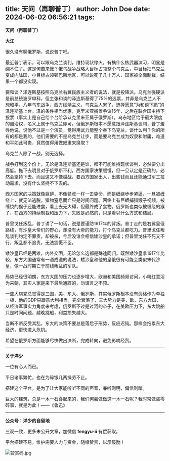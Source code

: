 title: 天问（再聊普丁）
author: John Doe
date: 2024-06-02 06:56:21
tags:
---
**天问（再聊普丁）**<!--more-->

**大江**

很久没有聊俄罗斯，说说普丁吧。

最近普丁表示，可以跟乌克兰谈判，维持现状停火，有搞什么核武器演习，明显是绷不住了。这是何苦来哉？俄乌战争战略大目标占领整个乌克兰，中目标把乌克兰变成内陆国，小目标占领顿巴斯地区，可以说死了几十万人，国家被全面制裁，结果一个都没实现。

要和谈？泽连斯基按照乌克兰右翼民族主义者的说法，就是投降派。乌克兰强硬派是前总统波罗申科，但主张和谈的泽连斯基得了75%的选票，并非是乌克兰人不想和平，八年乌东战争，西方绥靖主义，乌克兰人累了，选择愿意“为和谈下跪”的泽连斯基上台。泽的条件相当优惠，克里米亚搁置争议15年，之后在联合国主持下投票（事实上是自己给个台阶承认克里米亚属于俄罗斯），乌东地区给予最大限度的自治权，名义上属于乌克兰即可。但俄罗斯根本不愿意跟泽连斯基谈判，普丁羞辱他说，说他不过是一个演员，觉得用武力能整个吞下乌克兰，谈什么判？你的所有的都是我的，他们需要的不是乌克兰让步，而是要乌克兰成为奴隶和附庸，难道和平如此可贵，竟然值得用做奴隶来换取？

乌克兰人除了一战，别无选择。

战争打到这个份上，无论是泽连斯基还是谁，都不可能维持现状谈判，必然要分出高低。拖下去明显对于俄罗斯不利，西方国家决策缓慢，但一旦认定是正确的，必然会坚持下去。而且这又不像越战，要西方国家出人，出些钱而且还能通过军工拉动需求，没有什么坚持不下去的。

西方国家的决策就像巨蟒，不像猛虎一样一击毙命，而是缠绕步步紧逼，一旦被缠绕上，就无法逃脱，猎物窒息而亡只是时间问题。网络上有巨蟒捕猎猴子视频，被缠绕的猴子还能进食，看上去无大碍，但最终成了食物。俄罗斯也类似被缠绕的猴子，在西方的持续制裁和压力下，失败是必然的，只是看以什么方式和结局。

普里戈任叛乱，普丁讲了一句话，说是要谨防1917年的背叛。普丁走的是右翼皇俄路线，有沙皇大帝们的野心，却没有大帝的能力，打个乌克兰都吃力。普里戈任叛乱谈判约定不罪责，却被杀，今后没谁会相信矮沙皇的承诺；但普里戈任不死又不行，叛乱都不追责，无法震慑不臣。

矮沙皇已经是两难，内外交困，无论怎么选都是殊途同归。既然矮沙皇拿1917年比较，东方大国通常有一语成谶的说法，矮沙皇和他的皇俄很有可能会类似末代沙皇，像一战时期亡于前线叛乱的军队。

局势已经很明朗，东方大国的压力也逐步增大，欧洲和美国频频访问，小粉红意淫为来朝，其实人家是来下最后通牒的，勿谓言之不预。

一些大旗党总觉得是三国，美、东大、俄罗斯，其实俄罗斯根本没有资格作为单独一极，他的GDP只跟意大利相当，完全衰落了，三大势力是美、欧、东方大国，从经济军事实力角度来考虑，俄罗斯不过是过河的卒子，在美欧压力下，东大跳船只是时间问题，越晚跳船，利益损失越大。

当断不断反受其乱，东大的决策不要总是落后于形势，反应迟钝。那样会拖累东大经济，更快进入危机。

希望在俄罗斯方面能够尽快做出决断，完成转向，避免影响经贸。
- - -
**关于洋少**

一位有心人而已。

平日诸事繁忙，也在为碎银几两操劳不止。

搭建这个平台，是为了让大家能听听不同的声音，兼听则明，偏信则暗。

巨大的建筑，总是一木一石叠起来的，我们何尝做做这一木一石呢？我时常做些零碎事，就是为此！——《鲁迅》

---

**公众号：洋少的自留地** 

三观一致，更多未公开文章，加微信 **fengyu-ii** 有偿获取。

平台搭建不易，维护需要人力与资金，随缘赞赏，以示鼓励！

![赞赏码.jpg](/images/shang.jpg)